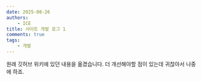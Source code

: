 ```yaml
---
date: 2025-08-26
authors:
    - ICE
title: 사이트 개발 로그 1
comments: true
tags:
    - 개발
---
```

원래 깃허브 위키에 있던 내용을 옮겼습니다. 더 개선해야할 점이 있는데 귀찮아서 나중에 하죠.